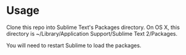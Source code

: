 Usage
=====

Clone this repo into Sublime Text's Packages directory. On OS X, this directory is ~/Library/Application Support/Sublime Text 2/Packages.

You will need to restart Sublime to load the packages.